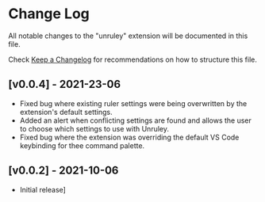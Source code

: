 # Change Log

All notable changes to the "unruley" extension will be documented in this file.

Check [Keep a Changelog](http://keepachangelog.com/) for recommendations on how to structure this file.

## [v0.0.4] - 2021-23-06
- Fixed bug where existing ruler settings were being overwritten by the extension's default settings.
- Added an alert when conflicting settings are found and allows the user to choose which settings to use with Unruley.
- Fixed bug where the extension was overriding the default VS Code keybinding for thee command palette.

## [v0.0.2] - 2021-10-06
- Initial release]